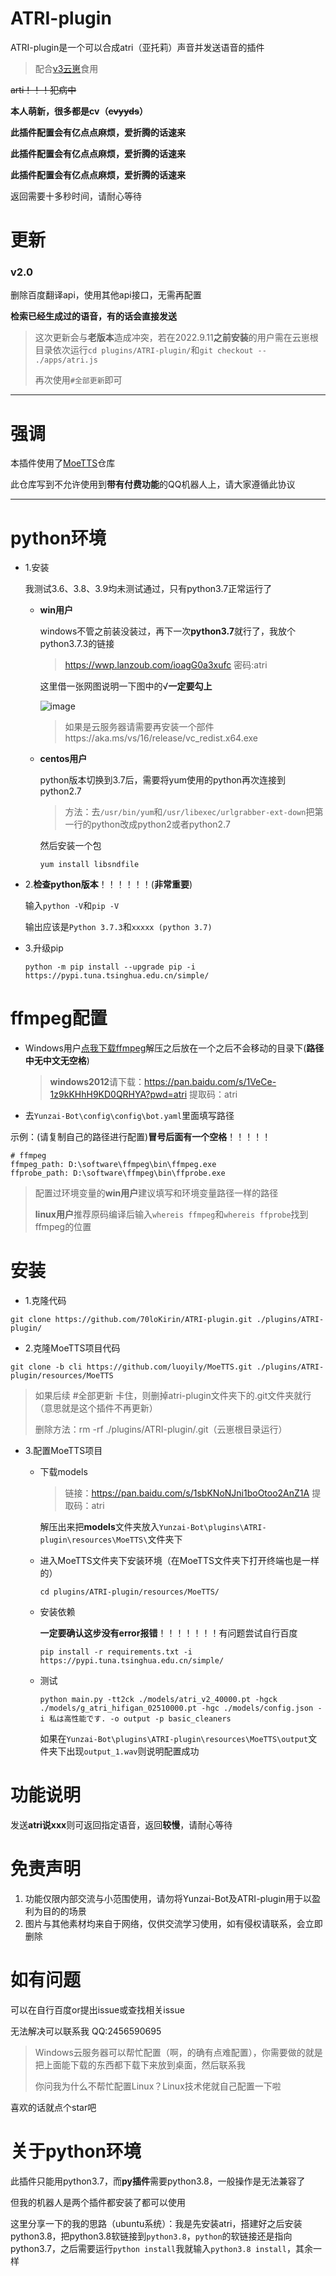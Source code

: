 # ATRI-plugin

ATRI-plugin是一个可以合成atri（亚托莉）声音并发送语音的插件

> 配合[v3云崽](https://github.com/Le-niao/Yunzai-Bot)食用

~~arti！！！犯病中~~

**本人萌新，很多都是cv（~~cvyyds~~）**

**此插件配置会有亿点点麻烦，爱折腾的话速来**

**此插件配置会有亿点点麻烦，爱折腾的话速来**

**此插件配置会有亿点点麻烦，爱折腾的话速来**

返回需要十多秒时间，请耐心等待

# 更新

### **v2.0** 

删除百度翻译api，使用其他api接口，无需再配置

**检索已经生成过的语音，有的话会直接发送**

> 这次更新会与**老版本**造成冲突，若在2022.9.11**之前安装**的用户需在云崽根目录依次运行`cd plugins/ATRI-plugin/`和`git checkout -- ./apps/atri.js`
>
> 再次使用`#全部更新`即可

---

# 强调

本插件使用了[MoeTTS](https://github.com/luoyily/MoeTTS/tree/main)仓库

此仓库写到不允许使用到**带有付费功能**的QQ机器人上，请大家遵循此协议

---

# python环境

* 1.安装

  我测试3.6、3.8、3.9均未测试通过，只有python3.7正常运行了

  * **win用户**

    windows不管之前装没装过，再下一次**python3.7**就行了，我放个python3.7.3的链接

    > https://wwp.lanzoub.com/ioagG0a3xufc
    > 密码:atri

    这里借一张网图说明一下图中的√**一定要勾上**

    ![image](https://docimg2.docs.qq.com/image/bQeXgYp4QL88YoxSB-vgug.png?w=738&h=450)

    > 如果是云服务器请需要再安装一个部件https://aka.ms/vs/16/release/vc_redist.x64.exe

  * **centos用户**

    python版本切换到3.7后，需要将yum使用的python再次连接到python2.7

    >  方法：去`/usr/bin/yum`和`/usr/libexec/urlgrabber-ext-down`把第一行的python改成python2或者python2.7

    然后安装一个包

    ```
    yum install libsndfile
    ```

* 2.**检查python版本**！！！！！！(**非常重要**)

  输入`python -V`和`pip -V`

  输出应该是`Python 3.7.3`和`xxxxx (python 3.7)`

* 3.升级pip

  ```
  python -m pip install --upgrade pip -i https://pypi.tuna.tsinghua.edu.cn/simple/
  ```

# ffmpeg配置

* Windows用户[点我下载ffmpeg](https://wwp.lanzoub.com/ifhhC091vp3a)解压之后放在一个之后不会移动的目录下(**路径中无中文无空格**)

  > **windows2012**请下载：https://pan.baidu.com/s/1VeCe-1z9kKHhH9KD0QRHYA?pwd=atri 
  > 提取码：atri

* 去`Yunzai-Bot\config\config\bot.yaml`里面填写路径

示例：(请复制自己的路径进行配置)**冒号后面有一个空格**！！！！！

```
# ffmpeg
ffmpeg_path: D:\software\ffmpeg\bin\ffmpeg.exe
ffprobe_path: D:\software\ffmpeg\bin\ffprobe.exe
```

> 配置过环境变量的**win用户**建议填写和环境变量路径一样的路径
>
> **linux用户**推荐原码编译后输入`whereis ffmpeg`和`whereis ffprobe`找到ffmpeg的位置

# 安装

* 1.克隆代码

```
git clone https://github.com/70loKirin/ATRI-plugin.git ./plugins/ATRI-plugin/
```

* 2.克隆MoeTTS项目代码

```
git clone -b cli https://github.com/luoyily/MoeTTS.git ./plugins/ATRI-plugin/resources/MoeTTS
```

> 如果后续 #全部更新 卡住，则删掉atri-plugin文件夹下的.git文件夹就行（意思就是这个插件不再更新）
>
> 删除方法：rm -rf ./plugins/ATRI-plugin/.git（云崽根目录运行）
>

* 3.配置MoeTTS项目

  * 下载models

    > 链接：https://pan.baidu.com/s/1sbKNoNJni1boOtoo2AnZ1A 
    > 提取码：atri

    解压出来把**models**文件夹放入`Yunzai-Bot\plugins\ATRI-plugin\resources\MoeTTS\`文件夹下

  * 进入MoeTTS文件夹下安装环境（在MoeTTS文件夹下打开终端也是一样的）

    ```
    cd plugins/ATRI-plugin/resources/MoeTTS/
    ```

  * 安装依赖

    **一定要确认这步没有error报错**！！！！！！！有问题尝试自行百度

    ```
    pip install -r requirements.txt -i https://pypi.tuna.tsinghua.edu.cn/simple/
    ```

  * 测试

    ```
    python main.py -tt2ck ./models/atri_v2_40000.pt -hgck ./models/g_atri_hifigan_02510000.pt -hgc ./models/config.json -i 私は高性能です. -o output -p basic_cleaners
    ```

    如果在`Yunzai-Bot\plugins\ATRI-plugin\resources\MoeTTS\output`文件夹下出现`output_1.wav`则说明配置成功

# 功能说明

发送**atri说xxx**则可返回指定语音，返回**较慢**，请耐心等待

# 免责声明

1. 功能仅限内部交流与小范围使用，请勿将Yunzai-Bot及ATRI-plugin用于以盈利为目的的场景
3. 图片与其他素材均来自于网络，仅供交流学习使用，如有侵权请联系，会立即删除

# 如有问题

可以在自行百度or提出issue或查找相关issue

无法解决可以联系我 QQ:2456590695

> Windows云服务器可以帮忙配置（啊，的确有点难配置），你需要做的就是把上面能下载的东西都下载下来放到桌面，然后联系我
>
> 你问我为什么不帮忙配置Linux？Linux技术佬就自己配置一下啦

喜欢的话就点个star吧

# 关于python环境

此插件只能用python3.7，而**py插件**需要python3.8，一般操作是无法兼容了   

但我的机器人是两个插件都安装了都可以使用

这里分享一下的我的思路（ubuntu系统）：我是先安装atri，搭建好之后安装python3.8，把python3.8软链接到`python3.8`，`python`的软链接还是指向python3.7，之后需要运行`python install`我就输入`python3.8 install`，其余一样
